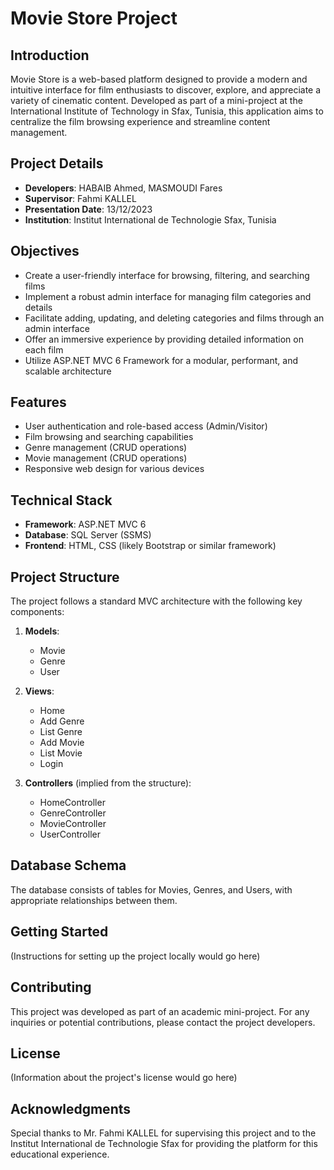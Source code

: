 # Movie Store Project

## Introduction
Movie Store is a web-based platform designed to provide a modern and intuitive interface for film enthusiasts to discover, explore, and appreciate a variety of cinematic content. Developed as part of a mini-project at the International Institute of Technology in Sfax, Tunisia, this application aims to centralize the film browsing experience and streamline content management.

## Project Details
- **Developers**: HABAIB Ahmed, MASMOUDI Fares
- **Supervisor**: Fahmi KALLEL
- **Presentation Date**: 13/12/2023
- **Institution**: Institut International de Technologie Sfax, Tunisia

## Objectives
- Create a user-friendly interface for browsing, filtering, and searching films
- Implement a robust admin interface for managing film categories and details
- Facilitate adding, updating, and deleting categories and films through an admin interface
- Offer an immersive experience by providing detailed information on each film
- Utilize ASP.NET MVC 6 Framework for a modular, performant, and scalable architecture

## Features
- User authentication and role-based access (Admin/Visitor)
- Film browsing and searching capabilities
- Genre management (CRUD operations)
- Movie management (CRUD operations)
- Responsive web design for various devices

## Technical Stack
- **Framework**: ASP.NET MVC 6
- **Database**: SQL Server (SSMS)
- **Frontend**: HTML, CSS (likely Bootstrap or similar framework)

## Project Structure
The project follows a standard MVC architecture with the following key components:

1. **Models**:
   - Movie
   - Genre
   - User

2. **Views**:
   - Home
   - Add Genre
   - List Genre
   - Add Movie
   - List Movie
   - Login

3. **Controllers** (implied from the structure):
   - HomeController
   - GenreController
   - MovieController
   - UserController

## Database Schema
The database consists of tables for Movies, Genres, and Users, with appropriate relationships between them.

## Getting Started
(Instructions for setting up the project locally would go here)

## Contributing
This project was developed as part of an academic mini-project. For any inquiries or potential contributions, please contact the project developers.

## License
(Information about the project's license would go here)

## Acknowledgments
Special thanks to Mr. Fahmi KALLEL for supervising this project and to the Institut International de Technologie Sfax for providing the platform for this educational experience.
